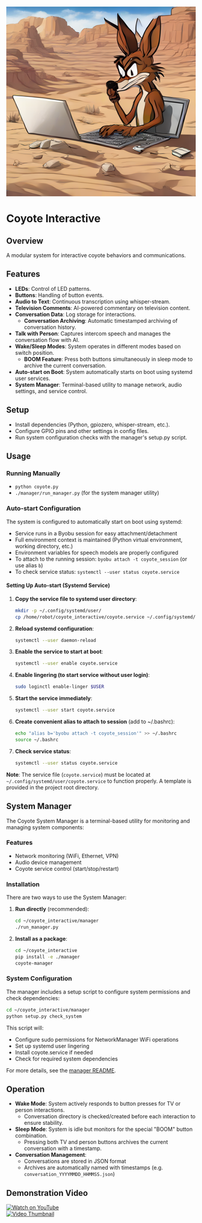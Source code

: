 ![Coyote Image](coyote.png)

# Coyote Interactive

## Overview
A modular system for interactive coyote behaviors and communications.

## Features
- **LEDs**: Control of LED patterns.
- **Buttons**: Handling of button events.
- **Audio to Text**: Continuous transcription using whisper-stream.
- **Television Comments**: AI-powered commentary on television content.
- **Conversation Data**: Log storage for interactions.
  - **Conversation Archiving**: Automatic timestamped archiving of conversation history.
- **Talk with Person**: Captures intercom speech and manages the conversation flow with AI.
- **Wake/Sleep Modes**: System operates in different modes based on switch position.
  - **BOOM Feature**: Press both buttons simultaneously in sleep mode to archive the current conversation.
- **Auto-start on Boot**: System automatically starts on boot using systemd user services.
- **System Manager**: Terminal-based utility to manage network, audio settings, and service control.

## Setup
- Install dependencies (Python, gpiozero, whisper-stream, etc.).
- Configure GPIO pins and other settings in config files.
- Run system configuration checks with the manager's setup.py script.

## Usage
### Running Manually
- `python coyote.py`
- `./manager/run_manager.py` (for the system manager utility)

### Auto-start Configuration
The system is configured to automatically start on boot using systemd:
- Service runs in a Byobu session for easy attachment/detachment
- Full environment context is maintained (Python virtual environment, working directory, etc.)
- Environment variables for speech models are properly configured
- To attach to the running session: `byobu attach -t coyote_session` (or use alias `b`)
- To check service status: `systemctl --user status coyote.service`

#### Setting Up Auto-start (Systemd Service)

1. **Copy the service file to systemd user directory**:
   ```bash
   mkdir -p ~/.config/systemd/user/
   cp /home/robot/coyote_interactive/coyote.service ~/.config/systemd/user/
   ```

2. **Reload systemd configuration**:
   ```bash
   systemctl --user daemon-reload
   ```

3. **Enable the service to start at boot**:
   ```bash
   systemctl --user enable coyote.service
   ```

4. **Enable lingering (to start service without user login)**:
   ```bash
   sudo loginctl enable-linger $USER
   ```

5. **Start the service immediately**:
   ```bash
   systemctl --user start coyote.service
   ```

6. **Create convenient alias to attach to session** (add to ~/.bashrc):
   ```bash
   echo "alias b='byobu attach -t coyote_session'" >> ~/.bashrc
   source ~/.bashrc
   ```

7. **Check service status**:
   ```bash
   systemctl --user status coyote.service
   ```

**Note**: The service file (`coyote.service`) must be located at `~/.config/systemd/user/coyote.service` to function properly. A template is provided in the project root directory.

## System Manager

The Coyote System Manager is a terminal-based utility for monitoring and managing system components:

### Features
- Network monitoring (WiFi, Ethernet, VPN)
- Audio device management
- Coyote service control (start/stop/restart)

### Installation
There are two ways to use the System Manager:

1. **Run directly** (recommended):
   ```bash
   cd ~/coyote_interactive/manager
   ./run_manager.py
   ```

2. **Install as a package**:
   ```bash
   cd ~/coyote_interactive
   pip install -e ./manager
   coyote-manager
   ```

### System Configuration
The manager includes a setup script to configure system permissions and check dependencies:

```bash
cd ~/coyote_interactive/manager
python setup.py check_system
```

This script will:
- Configure sudo permissions for NetworkManager WiFi operations
- Set up systemd user lingering
- Install coyote.service if needed
- Check for required system dependencies

For more details, see the [manager README](manager/README.md).

## Operation
- **Wake Mode**: System actively responds to button presses for TV or person interactions.
  - Conversation directory is checked/created before each interaction to ensure stability.
- **Sleep Mode**: System is idle but monitors for the special "BOOM" button combination.
  - Pressing both TV and person buttons archives the current conversation with a timestamp.
- **Conversation Management**: 
  - Conversations are stored in JSON format
  - Archives are automatically named with timestamps (e.g. `conversation_YYYYMMDD_HHMMSS.json`)

## Demonstration Video

[![Watch on YouTube](https://img.shields.io/badge/Watch%20on-YouTube-red?style=for-the-badge&logo=youtube)](https://www.youtube.com/watch?v=pncuq-U_tuU)  
[![Video Thumbnail](https://img.youtube.com/vi/pncuq-U_tuU/0.jpg)](https://www.youtube.com/watch?v=pncuq-U_tuU)

